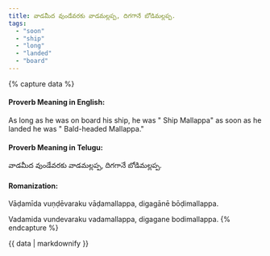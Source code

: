 ```yaml
---
title: వాడమీద వుండేవరకు వాడమల్లప్ప, దిగగానే బోడిమల్లప్ప.
tags:
  - "soon"
  - "ship"
  - "long"
  - "landed"
  - "board"
---
```


{% capture data %}
#### Proverb Meaning in English:
As long as he was on board his ship, he was " Ship Mallappa" as soon as he landed he was " Bald-headed Mallappa."

#### Proverb Meaning in Telugu:
వాడమీద వుండేవరకు వాడమల్లప్ప, దిగగానే బోడిమల్లప్ప.

#### Romanization:
Vāḍamīda vuṇḍēvaraku vāḍamallappa, digagānē bōḍimallappa.

Vadamida vundevaraku vadamallappa, digagane bodimallappa.
{% endcapture %}

{{ data | markdownify }}

